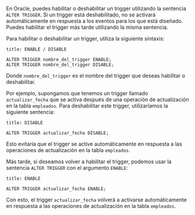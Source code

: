 En Oracle, puedes habilitar o deshabilitar un trigger utilizando la sentencia `ALTER TRIGGER`. Si un trigger está deshabilitado, no se activará automáticamente en respuesta a los eventos para los que está diseñado. Puedes habilitar el trigger más tarde utilizando la misma sentencia.

Para habilitar o deshabilitar un trigger, utiliza la siguiente sintaxis:

```ad-important
title: ENABLE / DISABLE
```
```
ALTER TRIGGER nombre_del_trigger ENABLE;
ALTER TRIGGER nombre_del_trigger DISABLE;
```

Donde `nombre_del_trigger` es el nombre del trigger que deseas habilitar o deshabilitar.

Por ejemplo, supongamos que tenemos un trigger llamado `actualizar_fecha` que se activa después de una operación de actualización en la tabla `empleados`. Para deshabilitar este trigger, utilizaríamos la siguiente sentencia:

```ad-example
title: DISABLE
```
```
ALTER TRIGGER actualizar_fecha DISABLE;
```

Esto evitaría que el trigger se active automáticamente en respuesta a las operaciones de actualización en la tabla `empleados`.

Más tarde, si deseamos volver a habilitar el trigger, podemos usar la sentencia `ALTER TRIGGER` con el argumento `ENABLE`:

```ad-example
title: ENABLE
```
```
ALTER TRIGGER actualizar_fecha ENABLE;
```

Con esto, el trigger `actualizar_fecha` volverá a activarse automáticamente en respuesta a las operaciones de actualización en la tabla `empleados`.